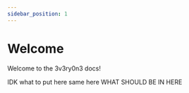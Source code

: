 ```yaml
---
sidebar_position: 1
---
```


# Welcome

Welcome to the 3v3ry0n3 docs!

IDK what to put here
same here
WHAT SHOULD BE IN HERE

